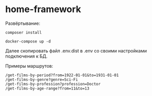 home-framework
==============

Развёртывание:

```
composer install
```

```
docker-compose up -d
```

Далее скопировать файл .env.dist в .env со своими настройками подключения к БД.

Примеры маршрутов:
```
/get-films-by-period?from=1922-01-01&to=1931-01-01
/get-films-by-genre?genre=Sci-Fi
/get-films-by-profession?profession=Doctor
/get-films-by-age-range?from=11&to=13
```